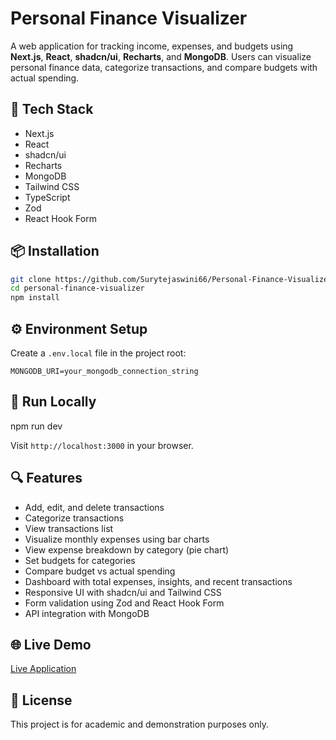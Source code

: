 # Personal Finance Visualizer

A web application for tracking income, expenses, and budgets using **Next.js**, **React**, **shadcn/ui**, **Recharts**, and **MongoDB**. Users can visualize personal finance data, categorize transactions, and compare budgets with actual spending.

## 🔧 Tech Stack

- Next.js
- React
- shadcn/ui
- Recharts
- MongoDB
- Tailwind CSS
- TypeScript
- Zod
- React Hook Form

## 📦 Installation

```bash
git clone https://github.com/Surytejaswini66/Personal-Finance-Visualizer.git
cd personal-finance-visualizer
npm install
```

## ⚙️ Environment Setup

Create a `.env.local` file in the project root:

```env
MONGODB_URI=your_mongodb_connection_string
```

## 🚀 Run Locally

npm run dev

Visit `http://localhost:3000` in your browser.

## 🔍 Features

- Add, edit, and delete transactions
- Categorize transactions
- View transactions list
- Visualize monthly expenses using bar charts
- View expense breakdown by category (pie chart)
- Set budgets for categories
- Compare budget vs actual spending
- Dashboard with total expenses, insights, and recent transactions
- Responsive UI with shadcn/ui and Tailwind CSS
- Form validation using Zod and React Hook Form
- API integration with MongoDB

## 🌐 Live Demo

[Live Application](https://your-live-deployment-url.vercel.app)

## 📑 License

This project is for academic and demonstration purposes only.
